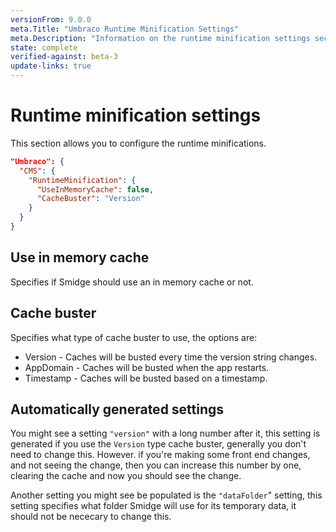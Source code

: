 ```yaml
---
versionFrom: 9.0.0
meta.Title: "Umbraco Runtime Minification Settings"
meta.Description: "Information on the runtime minification settings section"
state: complete
verified-against: beta-3
update-links: true
---
```


# Runtime minification settings

This section allows you to configure the runtime minifications.

```json
"Umbraco": {
  "CMS": {
    "RuntimeMinification": {
      "UseInMemoryCache": false,
      "CacheBuster": "Version"
    }
  }
}
```

## Use in memory cache

Specifies if Smidge should use an in memory cache or not.

## Cache buster

Specifies what type of cache buster to use, the options are:

* Version - Caches will be busted every time the version string changes.
* AppDomain - Caches will be busted when the app restarts.
* Timestamp - Caches will be busted based on a timestamp.

## Automatically generated settings

You might see a setting `"version"` with a long number after it, this setting is generated if you use the `Version` type cache buster, generally you don't need to change this. However. if you're making some front end changes, and not seeing the change, then you can increase this number by one, clearing the cache and now you should see the change.

Another setting you might see be populated is the `"dataFolder`" setting, this setting specifies what folder Smidge will use for its temporary data, it should not be nececary to change this.